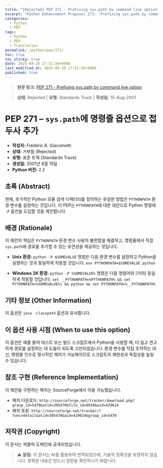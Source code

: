 ```yaml
---
title: "[Rejected] PEP 271 - Prefixing sys.path by command line option"
excerpt: "Python Enhancement Proposal 271: 'Prefixing sys.path by command line option'에 대한 한국어 번역입니다."
categories:
  - Python
  - PEP
tags:
  - Python
  - PEP
  - Translation
permalink: /python/pep/271/
toc: true
toc_sticky: true
date: 2025-09-26 17:51:56+0900
last_modified_at: 2025-09-26 17:51:56+0900
published: true
---
```

> **원문 링크:** [PEP 271 - Prefixing sys.path by command line option](https://peps.python.org/pep-0271/)
>
> **상태:** Rejected | **유형:** Standards Track | **작성일:** 15-Aug-2001


# PEP 271 – `sys.path`에 명령줄 옵션으로 접두사 추가

*   **작성자:** Frédéric B. Giacometti
*   **상태:** 거부됨 (Rejected)
*   **유형:** 표준 트랙 (Standards Track)
*   **생성일:** 2001년 8월 15일
*   **Python 버전:** 2.2

## 초록 (Abstract)

현재, 추가적인 Python 모듈 검색 디렉터리를 정의하는 유일한 방법은 `PYTHONPATH` 환경 변수를 설정하는 것입니다. 이 PEP는 `PYTHONPATH`에 대한 대안으로 Python 명령에 `-P` 옵션을 도입할 것을 제안합니다.

## 배경 (Rationale)

이 제안의 핵심은 `PYTHONPATH` 환경 변수 사용의 불편함을 해결하고, 명령줄에서 직접 `sys.path`에 경로를 추가할 수 있는 유연성을 제공하는 것입니다.

*   **Unix 환경:**
    `python -P $SOMEVALUE`
    명령은 다음 환경 변수를 설정하고 Python을 실행하는 것과 동일하게 작동할 것입니다.
    `env PYTHONPATH=$SOMEVALUE python`

*   **Windows 2K 환경:**
    `python -P %SOMEVALUE%`
    명령은 다음 명령어와 (거의) 동일하게 작동할 것입니다.
    `set __PYTHONPATH=%PYTHONPATH% && set PYTHONPATH=%SOMEVALUE%\ && python && set PYTHONPATH=%__PYTHONPATH%`

## 기타 정보 (Other Information)

이 옵션은 `java -classpath` 옵션과 유사합니다.

## 이 옵션 사용 시점 (When to use this option)

이 옵션은 예를 들어 테스트 또는 빌드 스크립트에서 Python을 사용할 때, 더 쉽고 견고하게 경로를 설정하는 데 도움이 되도록 고안되었습니다. 환경 변수를 직접 조작하는 대신, 명령줄 인수로 명시적인 제어가 가능해지므로 스크립트의 재현성과 독립성을 높일 수 있습니다.

## 참조 구현 (Reference Implementation)

이 제안을 구현하는 패치는 SourceForge에서 이용 가능했습니다.

*   패치 다운로드: `http://sourceforge.net/tracker/download.php?group_id=5470&atid=305470&file_id=6916&aid=429614`
*   패치 토론: `http://sourceforge.net/tracker/?func=detail&atid=305470&aid=429614&group_id=5470`

## 저작권 (Copyright)

이 문서는 퍼블릭 도메인에 공개되었습니다.

> ⚠️ **알림:** 이 문서는 AI를 활용하여 번역되었으며, 기술적 정확성을 보장하지 않습니다. 정확한 내용은 반드시 원문을 확인하시기 바랍니다.